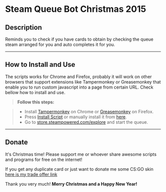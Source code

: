 # Steam Queue Bot Christmas 2015

Description
-------------------
Reminds you to check if you have cards to obtain by checking the queue steam arranged for you and auto completes it for you.


----------


How to Install and Use
-------------------

The scripts works for Chrome and Firefox, probably it will work on other browsers that support extensions like Tampermonkey or Greasemonkey that enable you to run custom javascript into a page from certain URL. Check bellow how to install and use.

> **Follow this steps:**

> - Install [Tampermonkey](https://chrome.google.com/webstore/detail/tampermonkey/dhdgffkkebhmkfjojejmpbldmpobfkfo) on Chrome or [Greasemonkey](https://addons.mozilla.org/pt-pt/firefox/addon/greasemonkey/) on Firefox.
> - Press [Install Script](https://github.com/mig4ng/SteamQueueBotChristmas2015/raw/master/SQBC2015.user.js) or manually install it from [here](https://github.com/mig4ng/SteamQueueBotChristmas2015/blob/master/SQBC2015.user.js).
> - Go to [store.steampowered.com/explore](http://store.steampowered.com/explore/) and start the queue.
> 

----------


Donate
-------------------
It's Christmas time! Please support me or whoever share awesome scripts and programs for free on the internet!

If you get any duplicate card or just want to donate me some CS:GO skin [here is my trade offer link](https://steamcommunity.com/tradeoffer/new/?partner=107239973&token=OacSUh60)

Thank you very much! **Merry Christmas and a Happy New Year!**
